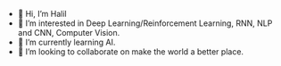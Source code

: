 - 👋 Hi, I’m Halil
- 👀 I’m interested in Deep Learning/Reinforcement Learning, RNN, NLP and CNN, Computer Vision.
- 🌱 I’m currently learning AI.
- 💞️ I’m looking to collaborate on make the world a better place.

<!---
htsk0180/htsk0180 is a ✨ special ✨ repository because its `README.md` (this file) appears on your GitHub profile.
You can click the Preview link to take a look at your changes.
--->
